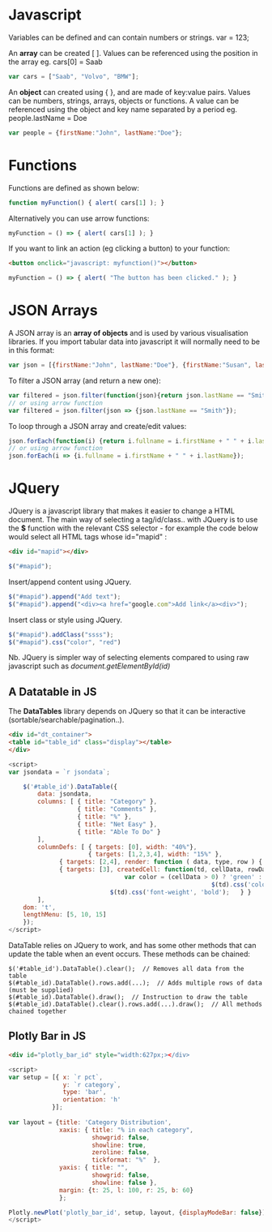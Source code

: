 # Javascript
Variables can be defined and can contain numbers or strings.
  var = 123;

An **array** can be created [ ]. Values can be referenced using the position in the array eg. cars[0] = Saab
```js
var cars = ["Saab", "Volvo", "BMW"];
```

An **object** can created using { }, and are made of key:value pairs. Values can be numbers, strings, arrays, objects or functions. A value can be referenced using the object and key name separated by a period eg. people.lastName = Doe
```js
var people = {firstName:"John", lastName:"Doe"};     
```

# Functions
Functions are defined as shown below:
```js
function myFunction() { alert( cars[1] ); }
```
Alternatively you can use arrow functions:
```js
myFunction = () => { alert( cars[1] ); }
```

If you want to link an action (eg clicking a button) to your function:
```html
<button onclick="javascript: myfunction()"></button>
```
```js
myFunction = () => { alert( "The button has been clicked." ); }
```



# JSON Arrays
A JSON array is an **array of objects** and is used by various visualisation libraries. If you import tabular data into javascript it will normally need to be in this format:  
```js
var json = [{firstName:"John", lastName:"Doe"}, {firstName:"Susan", lastName:"Smith"}, {firstName:"David", lastName:"Jones"}];     
```

To filter a JSON array (and return a new one):
```js
var filtered = json.filter(function(json){return json.lastName == "Smith"});
// or using arrow function
var filtered = json.filter(json => {json.lastName == "Smith"});
```

To loop through a JSON array and create/edit values:
```js
json.forEach(function(i) {return i.fullname = i.firstName + " " + i.lastName});
// or using arrow function
json.forEach(i => {i.fullname = i.firstName + " " + i.lastName});
```



# JQuery
JQuery is a javascript library that makes it easier to change a HTML document. The main way of selecting a tag/id/class.. with JQuery is to use the **$** function with the relevant CSS selector - for example the code below would select all HTML tags whose id="mapid" :
```html
<div id="mapid"></div>
```
```js
$("#mapid");
```

Insert/append content using JQuery. 
```js
$("#mapid").append("Add text");  
$("#mapid").append("<div><a href="google.com">Add link</a><div>");
```
Insert class or style using JQuery. 
```js
$("#mapid").addClass("ssss");
$("#mapid").css("color", "red")
```

Nb. JQuery is simpler way of selecting elements compared to using raw javascript such as *document.getElementById(id)* 


## A Datatable in JS
The **DataTables** library depends on JQuery so that it can be interactive (sortable/searchable/pagination..). 

```html
<div id="dt_container">
<table id="table_id" class="display"></table>
</div>
```
```js
<script>
var jsondata = `r jsondata`;

    $('#table_id').DataTable({
        data: jsondata,
        columns: [ { title: "Category" },
                   { title: "Comments" },
                   { title: "%" },
                   { title: "Net Easy" },
                   { title: "Able To Do" }
        ],
        columnDefs: [ { targets: [0], width: "40%"},
                      { targets: [1,2,3,4], width: "15%" },
		      { targets: [2,4], render: function ( data, type, row ) { return data*100 + "%"; } },
		      { targets: [3], createdCell: function(td, cellData, rowData, row, col) {
		      					var color = (cellData > 0) ? 'green' : 'red';
                                                        $(td).css('color', color);
							$(td).css('font-weight', 'bold');	} }
        ],
	dom: 't',
	lengthMenu: [5, 10, 15]
    });
</script>
```
DataTable relies on JQuery to work, and has some other methods that can update the table when an event occurs. These methods can be chained: 
```
$('#table_id').DataTable().clear();  // Removes all data from the table
$(#table_id).DataTable().rows.add(...);  // Adds multiple rows of data (must be supplied)
$(#table_id).DataTable().draw();  // Instruction to draw the table
$(#table_id).DataTable().clear().rows.add(...).draw();  // All methods chained together
```

## Plotly Bar in JS
```html
<div id="plotly_bar_id" style="width:627px;></div>
```
```js
<script>
var setup = [{ x: `r pct`,
               y: `r category`,
               type: 'bar',
               orientation: 'h'
            }];
            
var layout = {title: 'Category Distribution',
              xaxis: { title: "% in each category",
                       showgrid: false,
                       showline: true,
                       zeroline: false,
                       tickformat: "%"  },
              yaxis: { title: "",
                       showgrid: false,
                       showline: false },
              margin: {t: 25, l: 100, r: 25, b: 60}
              };

Plotly.newPlot('plotly_bar_id', setup, layout, {displayModeBar: false});
</script>
```
